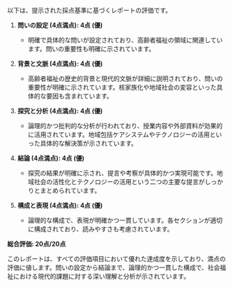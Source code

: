 以下は、提示された採点基準に基づくレポートの評価です。

1. **問いの設定 (4点満点): 4点 (優)**
   - 明確で具体的な問いが設定されており、高齢者福祉の領域に関連しています。問いの重要性も明確に示されています。

2. **背景と文脈 (4点満点): 4点 (優)**
   - 高齢者福祉の歴史的背景と現代的文脈が詳細に説明されており、問いの重要性が明確に示されています。核家族化や地域社会の変容といった具体的な要因も含まれています。

3. **探究と分析 (4点満点): 4点 (優)**
   - 論理的かつ批判的な分析が行われており、授業内容や外部資料が効果的に活用されています。地域包括ケアシステムやテクノロジーの活用といった具体的な解決策が示されています。

4. **結論 (4点満点): 4点 (優)**
   - 探究の結果が明確に示され、提言や考察が具体的かつ実現可能です。地域社会の活性化とテクノロジーの活用という二つの主要な提言がしっかりとまとめられています。

5. **構成と表現 (4点満点): 4点 (優)**
   - 論理的な構成で、表現が明確かつ一貫しています。各セクションが適切に構成されており、読みやすさも考慮されています。

**総合評価: 20点/20点**

このレポートは、すべての評価項目において優れた達成度を示しており、満点の評価に値します。問いの設定から結論まで、論理的かつ一貫した構成で、社会福祉における現代的課題に対する深い理解と分析が示されています。
